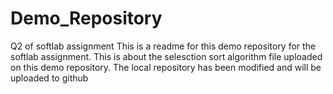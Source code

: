 # Demo_Repository
Q2 of softlab assignment
This is a readme for this demo repository for the softlab assignment.
This is about the selesction sort algorithm file uploaded on this demo repository.
The local repository has been modified and will be uploaded to github

